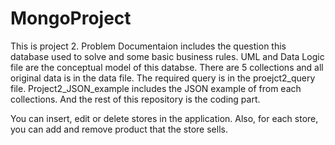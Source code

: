 # MongoProject

This is project 2. Problem Documentaion includes the question this database used to solve and some basic business rules. UML and Data Logic file are the conceptual model of this databse. There are 5 collections and all original data is in the data file. The required query is in the proejct2_query file. Project2_JSON_example includes the JSON example of from each collections. And the rest of this repository is the coding part.

You can insert, edit or delete stores in the application. Also, for each store, you can add and remove product that the store sells.
